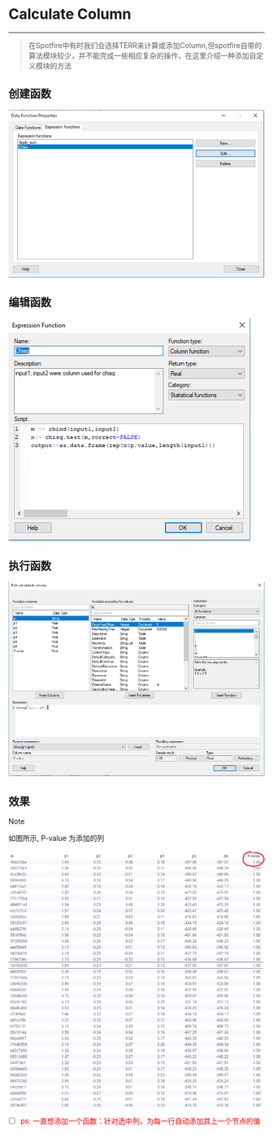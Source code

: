 # Calculate Column
---

> 在Spotfire中有时我们会选择TERR来计算或添加Column,但spotfire自带的算法模块较少，并不能完成一些相应复杂的操作，在这里介绍一种添加自定义模块的方法

## 创建函数
![1](./createFunction.png)

## 编辑函数
![2](./editFunction.png)

## 执行函数
![3](./useFunction.png)

## 效果
> [!NOTE]
> 如图所示, P-value 为添加的列

![3](./viewTable.png)
    
- [ ] <font color=red>ps: 一直想添加一个函数：针对选中列，为每一行自动添加其上一个节点的值</font>   